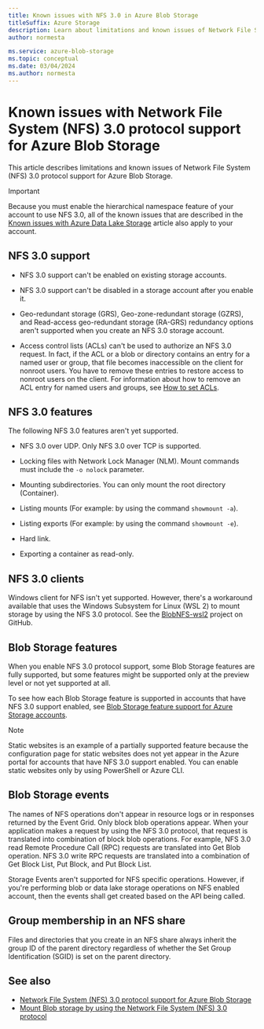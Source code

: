 ```yaml
---
title: Known issues with NFS 3.0 in Azure Blob Storage
titleSuffix: Azure Storage
description: Learn about limitations and known issues of Network File System (NFS) 3.0 protocol support for Azure Blob Storage.
author: normesta

ms.service: azure-blob-storage
ms.topic: conceptual
ms.date: 03/04/2024
ms.author: normesta
---
```


# Known issues with Network File System (NFS) 3.0 protocol support for Azure Blob Storage

This article describes limitations and known issues of Network File System (NFS) 3.0 protocol support for Azure Blob Storage.

> [!IMPORTANT]
> Because you must enable the hierarchical namespace feature of your account to use NFS 3.0, all of the known issues that are described in the [Known issues with Azure Data Lake Storage](data-lake-storage-known-issues.md) article also apply to your account.

## NFS 3.0 support

- NFS 3.0 support can't be enabled on existing storage accounts.

- NFS 3.0 support can't be disabled in a storage account after you enable it.

- Geo-redundant storage (GRS), Geo-zone-redundant storage (GZRS), and Read-access geo-redundant storage (RA-GRS) redundancy options aren't supported when you create an NFS 3.0 storage account.

- Access control lists (ACLs) can't be used to authorize an NFS 3.0 request. In fact, if the ACL or a blob or directory contains an entry for a named user or group, that file becomes inaccessible on the client for nonroot users. You have to remove these entries to restore access to nonroot users on the client. For information about how to remove an ACL entry for named users and groups, see [How to set ACLs](data-lake-storage-access-control.md#how-to-set-acls).

## NFS 3.0 features

The following NFS 3.0 features aren't yet supported.

- NFS 3.0 over UDP. Only NFS 3.0 over TCP is supported.

- Locking files with Network Lock Manager (NLM). Mount commands must include the `-o nolock` parameter.

- Mounting subdirectories. You can only mount the root directory (Container).

- Listing mounts (For example: by using the command `showmount -a`).

- Listing exports (For example: by using the command `showmount -e`).

- Hard link.

- Exporting a container as read-only.

## NFS 3.0 clients

Windows client for NFS isn't yet supported. However, there's a workaround available that uses the Windows Subsystem for Linux (WSL 2) to mount storage by using the NFS 3.0 protocol. See the [BlobNFS-wsl2](https://github.com/Azure/BlobNFS-wsl2/tree/develop) project on GitHub.

## Blob Storage features

When you enable NFS 3.0 protocol support, some Blob Storage features are fully supported, but some features might be supported only at the preview level or not yet supported at all.

To see how each Blob Storage feature is supported in accounts that have NFS 3.0 support enabled, see [Blob Storage feature support for Azure Storage accounts](storage-feature-support-in-storage-accounts.md).

> [!NOTE]
> Static websites is an example of a partially supported feature because the configuration page for static websites does not yet appear in the Azure portal for accounts that have NFS 3.0 support enabled. You can enable static websites only by using PowerShell or Azure CLI.

## Blob Storage events

The names of NFS operations don't appear in resource logs or in responses returned by the Event Grid. Only block blob operations appear. When your application makes a request by using the NFS 3.0 protocol, that request is translated into combination of block blob operations. For example, NFS 3.0 read Remote Procedure Call (RPC) requests are translated into Get Blob operation. NFS 3.0 write RPC requests are translated into a combination of Get Block List, Put Block, and Put Block List.

Storage Events aren't supported for NFS specific operations. However, if you're performing blob or data lake storage operations on NFS enabled account, then the events shall get created based on the API being called.

## Group membership in an NFS share

Files and directories that you create in an NFS share always inherit the group ID of the parent directory regardless of whether the Set Group Identification (SGID) is set on the parent directory.

## See also

- [Network File System (NFS) 3.0 protocol support for Azure Blob Storage](network-file-system-protocol-support.md)
- [Mount Blob storage by using the Network File System (NFS) 3.0 protocol](network-file-system-protocol-support-how-to.md)

